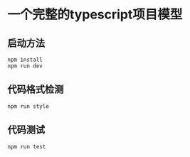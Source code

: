 # 一个完整的typescript项目模型

## 启动方法

```shell
npm install
npm run dev
```

## 代码格式检测

```shell
npm run style
```

## 代码测试

```shell
npm run test
```

